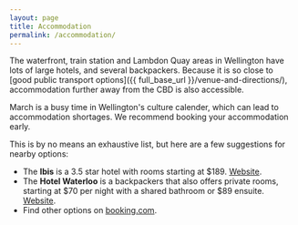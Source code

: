 ```yaml
---
layout: page
title: Accommodation
permalink: /accommodation/
---
```


The waterfront, train station and Lambdon Quay areas in Wellington have lots of large hotels, and several backpackers. Because it is so close to [good public transport options]({{ full_base_url }}/venue-and-directions/), accommodation further away from the CBD is also accessible.

March is a busy time in Wellington's culture calender, which can lead to accommodation shortages. We recommend booking your accommodation early.

This is by no means an exhaustive list, but here are a few suggestions for
nearby options:

* The __Ibis__ is a 3.5 star hotel with rooms starting at $189. [Website](http://www.accorhotels.com/gb/hotel-3049-ibis-wellington/index.shtml).
* The __Hotel Waterloo__ is a backpackers that also offers private rooms, starting at $70 per night with a shared bathroom or $89 ensuite. [Website](http://hotelwaterloo.co.nz/).
* Find other options on [booking.com](http://www.booking.com/searchresults.en-gb.html?label=gen173nr-1FCAEoggJCAlhYSDNiBW5vcmVmaK4BiAEBmAEuuAEPyAEP2AEB6AEB-AELqAID&sid=ad382745cd117e900e454384393ea723&checkin_month=3&checkin_monthday=8&checkin_year=2017&checkout_month=3&checkout_monthday=10&checkout_year=2017&city=-1521348&class_interval=1&dtdisc=0&group_adults=1&group_children=0&hlrd=0&hyb_red=0&inac=0&label_click=undef&nha_red=0&no_rooms=1&postcard=0&redirected_from_city=0&redirected_from_landmark=0&redirected_from_region=0&room1=A&sb_price_type=total&sb_travel_purpose=business&src_elem=sb&ss_all=0&ssb=empty&sshis=0&ssne_untouched=Wellington&=&order=distance_from_landmark&dst_landmark=cc).
